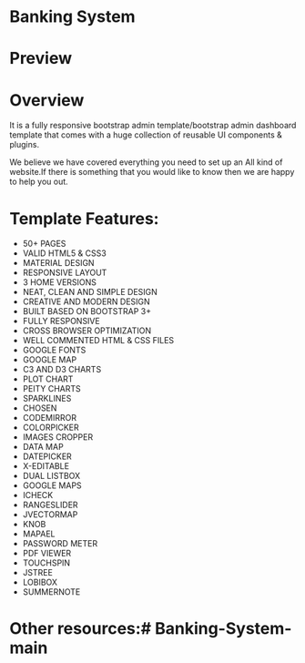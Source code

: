 # Banking System
# Preview


# Overview

It is a fully responsive bootstrap admin template/bootstrap admin dashboard template that comes with a huge collection of reusable UI components & plugins.

We believe we have covered everything you need to set up an All kind of website.If there is something that you would like to know then we are happy to help you out.

# Template Features:

- 50+ PAGES
- VALID HTML5 & CSS3
- MATERIAL DESIGN
- RESPONSIVE LAYOUT
- 3 HOME VERSIONS
- NEAT, CLEAN AND SIMPLE DESIGN
- CREATIVE AND MODERN DESIGN
- BUILT BASED ON BOOTSTRAP 3+
- FULLY RESPONSIVE
- CROSS BROWSER OPTIMIZATION
- WELL COMMENTED HTML & CSS FILES
- GOOGLE FONTS
- GOOGLE MAP
- C3 AND D3 CHARTS
- PLOT CHART
- PEITY CHARTS
- SPARKLINES
- CHOSEN
- CODEMIRROR
- COLORPICKER
- IMAGES CROPPER
- DATA MAP
- DATEPICKER
- X-EDITABLE
- DUAL LISTBOX
- GOOGLE MAPS
- ICHECK
- RANGESLIDER
- JVECTORMAP
- KNOB
- MAPAEL
- PASSWORD METER
- PDF VIEWER
- TOUCHSPIN
- JSTREE
- LOBIBOX
- SUMMERNOTE

# Other resources:#   B a n k i n g - S y s t e m - m a i n  
 